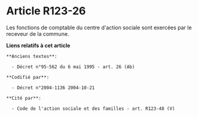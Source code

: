 # Article R123-26

Les fonctions de comptable du centre d'action sociale sont exercées par le receveur de la commune.

**Liens relatifs à cet article**

	**Anciens textes**:

	  - Décret n°95-562 du 6 mai 1995 - art. 26 (Ab)

	**Codifié par**:

	  - Décret n°2004-1136 2004-10-21

	**Cité par**:

	  - Code de l'action sociale et des familles - art. R123-48 (V)
